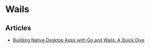 # Wails

## Articles
* [Building Native Desktop Apps with Go and Wails: A Quick Dive](https://www.bytesizego.com/blog/native-desktop-apps-using-golang)
